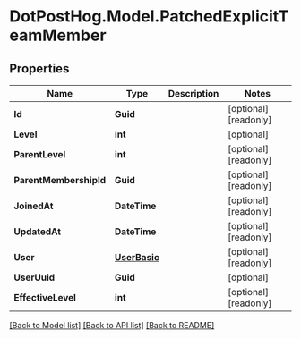 # DotPostHog.Model.PatchedExplicitTeamMember

## Properties

Name | Type | Description | Notes
------------ | ------------- | ------------- | -------------
**Id** | **Guid** |  | [optional] [readonly] 
**Level** | **int** |  | [optional] 
**ParentLevel** | **int** |  | [optional] [readonly] 
**ParentMembershipId** | **Guid** |  | [optional] [readonly] 
**JoinedAt** | **DateTime** |  | [optional] [readonly] 
**UpdatedAt** | **DateTime** |  | [optional] [readonly] 
**User** | [**UserBasic**](UserBasic.md) |  | [optional] [readonly] 
**UserUuid** | **Guid** |  | [optional] 
**EffectiveLevel** | **int** |  | [optional] [readonly] 

[[Back to Model list]](../README.md#documentation-for-models) [[Back to API list]](../README.md#documentation-for-api-endpoints) [[Back to README]](../README.md)

